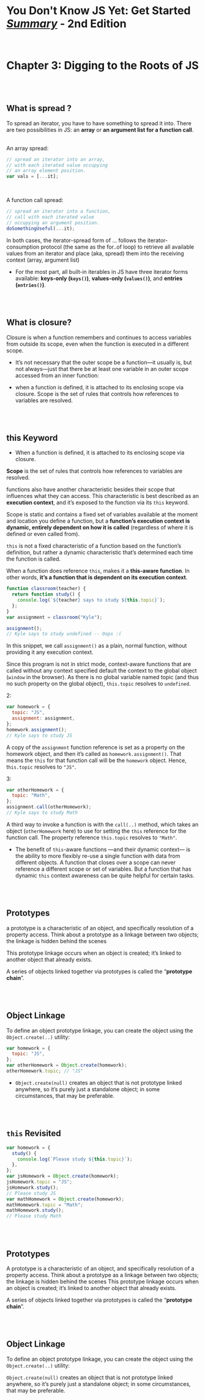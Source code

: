# You Don't Know JS Yet: Get Started <ins>**_Summary_**</ins> - 2nd Edition

<br>

# Chapter 3: Digging to the Roots of JS

<br><br>

## What is spread ?

To spread an iterator, you have to have something to spread it into. There are two possibilities in JS: an **array** or **an argument list for a function call**.

<br>
An array spread:

```js
// spread an iterator into an array,
// with each iterated value occupying
// an array element position.
var vals = [...it];
```

<br>

A function call spread:

```js
// spread an iterator into a function,
// call with each iterated value
// occupying an argument position.
doSomethingUseful(...it);
```

In both cases, the iterator-spread form of ... follows the iterator-consumption protocol (the same as the for..of loop) to retrieve all available values from an iterator and place (aka, spread) them into the receiving context (array, argument list)

- For the most part, all built-in iterables in JS have three iterator forms available: **keys-only (`keys()`)**, **values-only (`values()`)**, and **entries (`entries()`)**.

<br><br>

## What is closure?

Closure is when a function remembers and continues to access variables from outside its scope, even when the function is executed in a different scope.

- It’s not necessary that the outer scope be a function—it usually is, but not always—just that there be at least one variable in an outer scope accessed from an inner function:

- when a function is defined, it is attached to its enclosing scope via closure. Scope is the set of rules that controls how references to variables are resolved.

<br><br>

## this Keyword

- When a function is defined, it is attached to its enclosing scope via closure.

**Scope** is the set of rules that controls how references to variables are resolved.

functions also have another characteristic besides their scope that influences what they can access. This characteristic is best described as an **execution context**, and it’s exposed to the function via its `this` keyword.

Scope is static and contains a fixed set of variables available at the moment and location you define a function, but a **function’s execution context is dynamic, entirely dependent on how it is called** (regardless of where it is defined or even called from).

`this` is not a fixed characteristic of a function based on the function’s definition, but rather a dynamic characteristic that’s determined each time the function is called.

When a function does reference `this`, makes it a **this-aware function**. In other words, **it’s a function that is dependent on its execution context**.

```js
function classroom(teacher) {
  return function study() {
    console.log(`${teacher} says to study ${this.topic}`);
  };
}
var assignment = classroom("Kyle");

assignment();
// Kyle says to study undefined -- Oops :(
```

In this snippet, we call `assignment()` as a plain, normal function, without providing it any execution context.

Since this program is not in strict mode, context-aware functions that are called without any context specified default the context to the global object (`window` in the browser). As there is no global variable named topic (and thus no such property on the global object), `this.topic` resolves to `undefined`.

2:

```js
var homework = {
  topic: "JS",
  assignment: assignment,
};
homework.assignment();
// Kyle says to study JS
```

A copy of the `assignment` function reference is set as a property on the homework object, and then it’s called as `homework.assignment()`. That means the `this` for that function call will be the `homework` object. Hence, t`his.topic` resolves to `"JS"`.

3:

```js
var otherHomework = {
  topic: "Math",
};
assignment.call(otherHomework);
// Kyle says to study Math
```

A third way to invoke a function is with the `call(..)` method, which takes an object (`otherHomework` here) to use for setting the `this` reference for the function call. The property reference `this.topic` resolves to `"Math"`.

- The benefit of `this`-aware functions —and their dynamic context— is the ability to more flexibly re-use a single function with data from different objects. A function that closes over a scope can never reference a different scope or set of variables. But a function that has dynamic `this` context awareness can be quite helpful for certain tasks.

<br> <br>

## Prototypes

a prototype is a characteristic of an object, and specifically resolution of a property access.
Think about a prototype as a linkage between two objects; the linkage is hidden behind the scenes

This prototype linkage occurs when
an object is created; it’s linked to another object that already exists.

A series of objects linked together via prototypes is called the “**prototype chain**”.
 
<br><br>

## Object Linkage

To define an object prototype linkage, you can create the object using the `Object.create(..)` utility:

```js
var homework = {
  topic: "JS",
};
var otherHomework = Object.create(homework);
otherHomework.topic; // "JS"
```

- `Object.create(null)` creates an object that is not prototype linked anywhere, so it’s purely just a standalone object; in some circumstances, that may be preferable.

<br><br>

## `this` Revisited

```js
var homework = {
  study() {
    console.log(`Please study ${this.topic}`);
  },
};
var jsHomework = Object.create(homework);
jsHomework.topic = "JS";
jsHomework.study();
// Please study JS
var mathHomework = Object.create(homework);
mathHomework.topic = "Math";
mathHomework.study();
// Please study Math
```

<br><br>

## Prototypes

A prototype is a characteristic of an object, and specifically resolution
of a property access.
Think about a prototype as a linkage between two objects; the linkage is hidden behind the scenes
This prototype linkage occurs when an object is created; it’s linked to another object that already exists.

A series of objects linked together via prototypes is called the “**prototype chain**”.

<br><br>

## Object Linkage

To define an object prototype linkage, you can create the object using the `Object.create(..)` utility:

`Object.create(null)` creates an object that is not prototype linked anywhere, so it’s purely just a standalone object; in some circumstances, that may be preferable.
